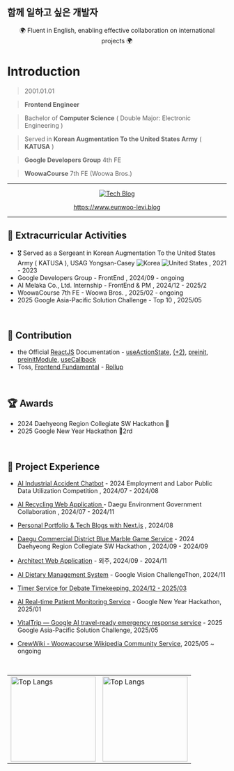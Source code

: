 ## 함께 일하고 싶은 개발자

<div align="center">
  <div>🌍 Fluent in English, enabling effective collaboration on international projects 🌍 </div> 
</div>

# Introduction

> 2001.01.01

> **Frontend Engineer**

> Bachelor of **Computer Science** ( Double Major: Electronic Engineering )

> Served in **Korean Augmentation To the United States Army** ( **KATUSA** )

> **Google Developers Group** 4th FE

> **WoowaCourse** 7th FE (Woowa Bros.)

***

<div align="center">
  <a href="https://www.eunwoo-levi.blog" target="_blank">
    <img src="https://img.shields.io/badge/Personal%20Next.js%20Tech%20Blog-20232A?style=for-the-badge&logo=nextdotjs&logoColor=white" alt="Tech Blog" />
  </a>

  <br/>
  
  <a href="https://www.eunwoo-levi.blog">https://www.eunwoo-levi.blog</a>

</div>

***


## 🌟 Extracurricular Activities

- 🎖️ Served as a Sergeant in Korean Augmentation To the United States Army ( KATUSA ), USAG Yongsan-Casey  <img src="https://raw.githubusercontent.com/stevenrskelton/flag-icon/master/png/16/country-4x3/kr.png" alt="Korea" title="Korea"> <img src="https://raw.githubusercontent.com/stevenrskelton/flag-icon/master/png/16/country-4x3/us.png" alt="United States" title="United States"> , 2021 - 2023
- Google Developers Group - FrontEnd , 2024/09 - ongoing
- AI Melaka Co., Ltd. Internship - FrontEnd & PM , 2024/12 - 2025/2
- WoowaCourse 7th FE - Woowa Bros. , 2025/02 - ongoing
- 2025 Google Asia-Pacific Solution Challenge - Top 10 , 2025/05

<br/>

## 📌 Contribution

- the Official [ReactJS](https://react.dev) Documentation - <a href="https://github.com/reactjs/ko.react.dev/pull/1194#event-17655978562">useActionState</a>, <a href="https://github.com/reactjs/ko.react.dev/pull/1196"> (+2)</a>, <a href="https://github.com/reactjs/ko.react.dev/pull/1197">preinit</a>, <a href="https://github.com/reactjs/ko.react.dev/pull/1198">preinitModule</a>, <a href="https://github.com/reactjs/ko.react.dev/pull/1202">useCallback</a>
- Toss, [Frontend Fundamental](https://frontend-fundamentals.com/bundling) - <a href="https://github.com/toss/frontend-fundamentals/pull/267#event-17736971625">Rollup</a>

<br/>

## 🏆 Awards

- 2024 Daehyeong Region Collegiate SW Hackathon 🥉
- 2025 Google New Year Hackathon 🥈2rd

<br/>

## 💼 Project Experience

- <a href="https://github.com/Injury-law-assist" target="_blank">AI Industrial Accident Chatbot</a> - 2024 Employment and Labor Public Data Utilization Competition , 2024/07 - 2024/08
  
- <a href="https://github.com/AI-Recycling-Service-Ecobuddy/FullStack" target="_blank">AI Recycling Web Application </a> - Daegu Environment Government Collaboration , 2024/07 - 2024/11
    
- <a href="https://eunwoo-levi.blog" target="_blank">Personal Portfolio & Tech Blogs with Next.js</a> , 2024/08
    
- <a href="https://github.com/commercial-game-service/Frontend" target="_blank">Daegu Commercial District Blue Marble Game Service</a> - 2024 Daehyeong Region Collegiate SW Hackathon , 2024/09 - 2024/09
    
- <a href="https://github.com/eunwoo-levi/architect-web" target="_blank">Architect Web Application</a> - 외주, 2024/09 - 2024/11
    
- <a href="https://github.com/AI-Food-Analysis-Google-Challengethon" target="_blank">AI Dietary Management System</a> - Google Vision ChallengeThon, 2024/11
    
- <a href="https://github.com/debate-timer/debate-timer-fe" target="_blank">Timer Service for Debate Timekeeping, 2024/12 - 2025/03
    
- <a href="https://drive.google.com/file/d/1lJTyVYMgg1W0HQbOAtVb8eMCiaIqxrwT/view" target="_blank">AI Real-time Patient Monitoring Service</a> - Google New Year Hackathon, 2025/01
    
- <a href="https://github.com/GDG-on-Campus-KNU/4th-SC-Team-5-FE" target="_blank">VitalTrip — Google AI travel-ready emergency response service</a> - 2025 Google Asia-Pacific Solution Challenge, 2025/05
    
- <a href="https://crew-wiki.site/wiki/%EB%8C%80%EB%AC%B8" target="_blank">CrewWiki - Woowacourse Wikipedia Community Service</a>, 2025/05 ~ ongoing

<br/>

<div align="center">
  <table>
    <tr>
      <td>
        <img src="https://github-readme-stats.vercel.app/api/top-langs/?username=eunwoo-levi&langs_count=10&layout=compact&theme=dark" alt="Top Langs" height="195">
      </td>
      <td>
        <img src="https://github-readme-stats.vercel.app/api?username=eunwoo-levi&show_icons=true&theme=radical" alt="Top Langs" height="195">
      </td>
    </tr>
  </table>
</div>
